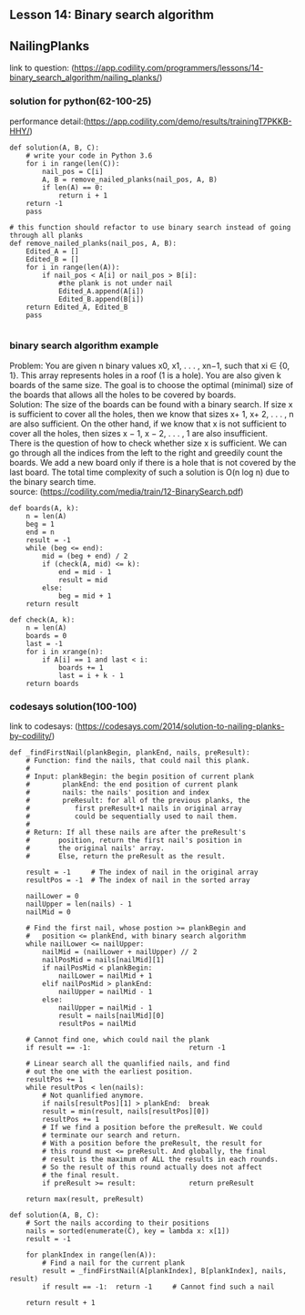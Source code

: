 ## Lesson 14: Binary search algorithm
## NailingPlanks
link to question: (https://app.codility.com/programmers/lessons/14-binary_search_algorithm/nailing_planks/)
### solution for python(62-100-25)
performance detail:(https://app.codility.com/demo/results/trainingT7PKKB-HHY/)
```
def solution(A, B, C):
    # write your code in Python 3.6
    for i in range(len(C)):
        nail_pos = C[i]
        A, B = remove_nailed_planks(nail_pos, A, B)
        if len(A) == 0:
            return i + 1
    return -1
    pass

# this function should refactor to use binary search instead of going through all planks
def remove_nailed_planks(nail_pos, A, B):
    Edited_A = []
    Edited_B = []
    for i in range(len(A)):
        if nail_pos < A[i] or nail_pos > B[i]:
            #the plank is not under nail
            Edited_A.append(A[i])
            Edited_B.append(B[i])
    return Edited_A, Edited_B
    pass
    
```
### binary search algorithm example  
Problem: You are given n binary values x0, x1, . . . , xn−1, such that xi ∈ {0, 1}. This array
represents holes in a roof (1 is a hole). You are also given k boards of the same size. The goal
is to choose the optimal (minimal) size of the boards that allows all the holes to be covered
by boards.  
Solution: The size of the boards can be found with a binary search. If size x is sufficient to
cover all the holes, then we know that sizes x+ 1, x+ 2, . . . , n are also sufficient. On the other
hand, if we know that x is not sufficient to cover all the holes, then sizes x − 1, x − 2, . . . , 1
are also insufficient.  
There is the question of how to check whether size x is sufficient. We can go through all the
indices from the left to the right and greedily count the boards. We add a new board only if
there is a hole that is not covered by the last board.
The total time complexity of such a solution is O(n log n) due to the binary search time.  
source: (https://codility.com/media/train/12-BinarySearch.pdf)
```
def boards(A, k):
    n = len(A)
    beg = 1
    end = n
    result = -1
    while (beg <= end):
        mid = (beg + end) / 2
        if (check(A, mid) <= k):
            end = mid - 1
            result = mid
        else:
            beg = mid + 1
    return result
    
def check(A, k):
    n = len(A)
    boards = 0
    last = -1
    for i in xrange(n):
        if A[i] == 1 and last < i:
            boards += 1
            last = i + k - 1
    return boards
```
### codesays solution(100-100)
link to codesays: (https://codesays.com/2014/solution-to-nailing-planks-by-codility/)
```
def _findFirstNail(plankBegin, plankEnd, nails, preResult):
    # Function: find the nails, that could nail this plank.
    #
    # Input: plankBegin: the begin position of current plank
    #        plankEnd: the end position of current plank
    #        nails: the nails' position and index
    #        preResult: for all of the previous planks, the
    #           first preResult+1 nails in original array
    #           could be sequentially used to nail them.
    #
    # Return: If all these nails are after the preResult's
    #       position, return the first nail's position in
    #       the original nails' array.
    #       Else, return the preResult as the result.
 
    result = -1     # The index of nail in the original array
    resultPos = -1  # The index of nail in the sorted array
 
    nailLower = 0
    nailUpper = len(nails) - 1
    nailMid = 0
 
    # Find the first nail, whose postion >= plankBegin and
    #   position <= plankEnd, with binary search algorithm
    while nailLower <= nailUpper:
        nailMid = (nailLower + nailUpper) // 2
        nailPosMid = nails[nailMid][1]
        if nailPosMid < plankBegin:
            nailLower = nailMid + 1
        elif nailPosMid > plankEnd:
            nailUpper = nailMid - 1
        else:
            nailUpper = nailMid - 1
            result = nails[nailMid][0]
            resultPos = nailMid
 
    # Cannot find one, which could nail the plank
    if result == -1:                        return -1
 
    # Linear search all the quanlified nails, and find
    # out the one with the earliest position.
    resultPos += 1
    while resultPos < len(nails):
        # Not quanlified anymore.
        if nails[resultPos][1] > plankEnd:  break
        result = min(result, nails[resultPos][0])
        resultPos += 1
        # If we find a position before the preResult. We could
        # terminate our search and return.
        # With a position before the preResult, the result for
        # this round must <= preResult. And globally, the final
        # result is the maximum of ALL the results in each rounds.
        # So the result of this round actually does not affect
        # the final result.
        if preResult >= result:             return preResult
 
    return max(result, preResult)
 
def solution(A, B, C):
    # Sort the nails according to their positions
    nails = sorted(enumerate(C), key = lambda x: x[1])
    result = -1
 
    for plankIndex in range(len(A)):
        # Find a nail for the current plank
        result = _findFirstNail(A[plankIndex], B[plankIndex], nails, result)
        if result == -1:  return -1     # Cannot find such a nail
 
    return result + 1
```
